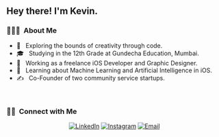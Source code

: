 
<h2> Hey there! I'm Kevin.</h2>

<h3> 👨🏻‍💻 &nbsp;About Me </h3>

- 🤔 &nbsp; Exploring the bounds of creativity through code.
- 🎓 &nbsp; Studying in the 12th Grade at Gundecha Education, Mumbai.
- 💼 &nbsp; Working as a freelance iOS Developer and Graphic Designer.
- 🌱 &nbsp; Learning about Machine Learning and Artificial Intelligence in iOS.
- ✍️ &nbsp; Co-Founder of two community service startups.

<br/>

<h3> 🤝🏻 &nbsp;Connect with Me </h3>

<p align="center">
<a href="https://www.linkedin.com/in/kevin-thomas-3a99131ba/"><img alt="LinkedIn" src="https://img.shields.io/badge/LinkedIn-Kevin%20Thomas-blue?style=flat-square&logo=linkedin"></a>
<a href="https://www.instagram.com/kevvin.thomas/"><img alt="Instagram" src="https://img.shields.io/badge/Instagram-kevvin.thomas-blue?style=flat-square&logo=instagram"></a>
<a href="mailto:kevvin.thomas@gmail.com"><img alt="Email" src="https://img.shields.io/badge/Email-kevvin.thomas@gmail.com-blue?style=flat-square&logo=gmail"></a>
</p>
